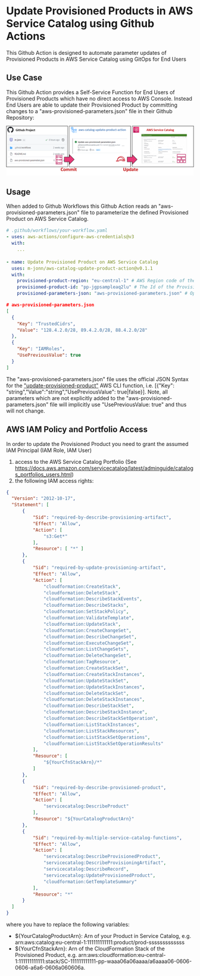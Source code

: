 # Update Provisioned Products in AWS Service Catalog using Github Actions

This Github Action is designed to automate parameter updates of Provisioned Products in AWS Service Catalog using GitOps for End Users

## Use Case

This Github Action provides a Self-Service Function for End Users of Provisioned Products which have no direct access to AWS Console.
Instead End Users are able to update their Provisioned Product by committing changes to a "aws-provisioned-parameters.json" file in their Github Repository:

![](docs/use-case.png)

## Usage 

When added to Github Workflows this Github Action reads an "aws-provisioned-parameters.json" file to parameterize the defined Provisioned Product on AWS Service Catalog.

``` yaml
# .github/workflows/your-workflow.yaml
- uses: aws-actions/configure-aws-credentials@v3
  with:
    ...

- name: Update Provisioned Product on AWS Service Catalog
  uses: m-jonn/aws-catalog-update-product-action@v0.1.1
  with:
    provisioned-product-region: "eu-central-1" # AWS Region code of the Provisioned Product in AWS Service Catalog
    provisioned-product-id: "pp-jgpsampleaq2lu" # The Id of the Provisioned Product in AWS Service Catalog
    provisioned-parameters-json: "aws-provisioned-parameters.json" # Optional: relative path to aws-provisioned-parameters.json
```
``` json
# aws-provisioned-parameters.json
[
  {
    "Key": "TrustedCidrs",
    "Value": "128.4.2.0/28, 89.4.2.0/28, 88.4.2.0/28"
  },
  {
    "Key": "IAMRoles",
    "UsePreviousValue": true
  }
]
```

The "aws-provisioned-parameters.json" file uses the official JSON Syntax for the ["update-provisioned-product"](https://awscli.amazonaws.com/v2/documentation/api/latest/reference/servicecatalog/update-provisioned-product.html) AWS CLI function, i.e. [{"Key": "string","Value":"string","UsePreviousValue": true|false}]. Note, all parameters which are not explicitly added to the "aws-provisioned-parameters.json" file will implicitly use "UsePreviousValue: true" and
thus will not change.

## AWS IAM Policy and Portfolio Access 

In order to update the Provisioned Product you need to grant the assumed IAM Principal (IAM Role, IAM User) 
1. access to the AWS Service Catalog Portfolio (See https://docs.aws.amazon.com/servicecatalog/latest/adminguide/catalogs_portfolios_users.html)
2. the following IAM access rights:

``` json
{
  "Version": "2012-10-17",
  "Statement": [
      {
          "Sid": "required-by-describe-provisioning-artifact",
          "Effect": "Allow",
          "Action": [
              "s3:Get*"
          ],
          "Resource": [ "*" ]
      },
      {
          "Sid": "required-by-update-provisioning-artifact",
          "Effect": "Allow",
          "Action": [
              "cloudformation:CreateStack",
              "cloudformation:DeleteStack",
              "cloudformation:DescribeStackEvents",
              "cloudformation:DescribeStacks",
              "cloudformation:SetStackPolicy",
              "cloudformation:ValidateTemplate",
              "cloudformation:UpdateStack",
              "cloudformation:CreateChangeSet",
              "cloudformation:DescribeChangeSet",
              "cloudformation:ExecuteChangeSet",
              "cloudformation:ListChangeSets",
              "cloudformation:DeleteChangeSet",
              "cloudformation:TagResource",
              "cloudformation:CreateStackSet",
              "cloudformation:CreateStackInstances",
              "cloudformation:UpdateStackSet",
              "cloudformation:UpdateStackInstances",
              "cloudformation:DeleteStackSet",
              "cloudformation:DeleteStackInstances",
              "cloudformation:DescribeStackSet",
              "cloudformation:DescribeStackInstance",
              "cloudformation:DescribeStackSetOperation",
              "cloudformation:ListStackInstances",
              "cloudformation:ListStackResources",
              "cloudformation:ListStackSetOperations",
              "cloudformation:ListStackSetOperationResults"
          ],
          "Resource": [
              "${YourCfnStackArn}/*"
          ]
      },
      {
          "Sid": "required-by-describe-provisioned-product",
          "Effect": "Allow",
          "Action": [
              "servicecatalog:DescribeProduct"
          ],
          "Resource": "${YourCatalogProductArn}"
      },
      {
          "Sid": "required-by-multiple-service-catalog-functions",
          "Effect": "Allow",
          "Action": [
              "servicecatalog:DescribeProvisionedProduct",
              "servicecatalog:DescribeProvisioningArtifact",
              "servicecatalog:DescribeRecord",
              "servicecatalog:UpdateProvisionedProduct",
              "cloudformation:GetTemplateSummary"
          ],
          "Resource": "*"
      }
  ]
}
```

where you have to replace the following variables:
- ${YourCatalogProductArn}: Arn of your Product in Service Catalog, e.g. arn:aws:catalog:eu-central-1:111111111111:product/prod-sssssssssssss
- ${YourCfnStackArn}: Arn of the CloudFormation Stack of the Provisioned Product, e.g. arn:aws:cloudformation:eu-central-1:111111111111:stack/SC-111111111111-pp-waaa06a06aaaa/a6aaaa06-0606-0606-a6a6-0606a060606a.